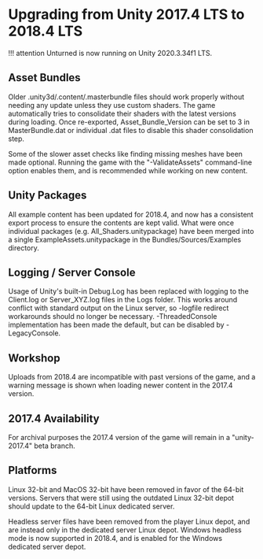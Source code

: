 # Upgrading from Unity 2017.4 LTS to 2018.4 LTS

!!! attention
    Unturned is now running on Unity 2020.3.34f1 LTS.

## Asset Bundles

Older .unity3d/.content/.masterbundle files should work properly without needing any update unless they use custom shaders. The game automatically tries to consolidate their shaders with the latest versions during loading. Once re-exported, Asset_Bundle_Version can be set to 3 in MasterBundle.dat or individual .dat files to disable this shader consolidation step.

Some of the slower asset checks like finding missing meshes have been made optional. Running the game with the "-ValidateAssets" command-line option enables them, and is recommended while working on new content.

## Unity Packages

All example content has been updated for 2018.4, and now has a consistent export process to ensure the contents are kept valid. What were once individual packages (e.g. All_Shaders.unitypackage) have been merged into a single ExampleAssets.unitypackage in the Bundles/Sources/Examples directory.

## Logging / Server Console

Usage of Unity's built-in Debug.Log has been replaced with logging to the Client.log or Server_XYZ.log files in the Logs folder. This works around conflict with standard output on the Linux server, so -logfile redirect workarounds should no longer be necessary. -ThreadedConsole implementation has been made the default, but can be disabled by -LegacyConsole.

## Workshop

Uploads from 2018.4 are incompatible with past versions of the game, and a warning message is shown when loading newer content in the 2017.4 version.

## 2017.4 Availability

For archival purposes the 2017.4 version of the game will remain in a "unity-2017.4" beta branch.

## Platforms

Linux 32-bit and MacOS 32-bit have been removed in favor of the 64-bit versions. Servers that were still using the outdated Linux 32-bit depot should update to the 64-bit Linux dedicated server.

Headless server files have been removed from the player Linux depot, and are instead only in the dedicated server Linux depot. Windows headless mode is now supported in 2018.4, and is enabled for the Windows dedicated server depot.
